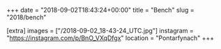 +++
date = "2018-09-02T18:43:24+00:00"
title = "Bench"
slug = "2018/bench"

[extra]
images = ["/2018-09-02_18-43-24_UTC.jpg"]
instagram = "https://instagram.com/p/BnO_VXqDfgx"
location = "Pontarfynach"
+++
